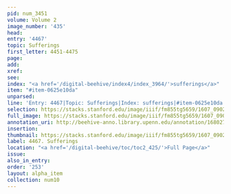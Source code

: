 ```yaml
---
pid: num_3451
volume: Volume 2
image_number: '435'
head:
entry: '4467'
topic: Sufferings
first_letter: 4451-4475
page:
add:
xref:
see:
index: "<a href='/digital-beehive/index4/index_3964/'>sufferings</a>"
item: "#item-0625e10da"
unparsed:
line: 'Entry: 4467|Topic: Sufferings|Index: sufferings|#item-0625e10da'
selection: https://stacks.stanford.edu/image/iiif/fm855tg5659/1607_0902/455,906,2860,591/full/0/default.jpg
full_image: https://stacks.stanford.edu/image/iiif/fm855tg5659/1607_0902/full/full/0/default.jpg
annotation_uri: http://beehive-anno.library.upenn.edu/annotation/1680278691231
insertion:
thumbnail: https://stacks.stanford.edu/image/iiif/fm855tg5659/1607_0902/455,906,600,180/250,/0/default.jpg
label: 4467. Sufferings
location: "<a href='/digital-beehive/toc/toc2_425/'>Full Page</a>"
issue:
also_in_entry:
order: '253'
layout: alpha_item
collection: num10
---
```

